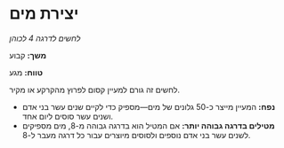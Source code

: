 # יצירת מים

*לחשים לדרגה 4 לכוהן*

**משך:** קבוע

**טווח:** מגע

לחשים זה גורם למעיין קסום לפרוץ מהקרקע או מקיר.

- **נפח:** המעיין מייצר כ-50 גלונים של מים—מספיק כדי לקיים שנים עשר בני אדם ושנים עשר סוסים ליום אחד.
- **מטילים בדרגה גבוהה יותר:** אם המטיל הוא בדרגה גבוהה מ-8, מים מספיקים לשנים עשר בני אדם נוספים ולסוסים מיוצרים עבור כל דרגה מעבר ל-8.